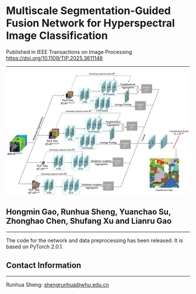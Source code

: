 # Multiscale Segmentation-Guided Fusion Network for Hyperspectral Image Classification

Published in IEEE Transactions on Image Processing
https://doi.org/10.1109/TIP.2025.3611146

----------
![image](https://github.com/shengrunhua/MS2FN/blob/main/Overview%20of%20proposed%20MS2FN.png)
## Hongmin Gao, Runhua Sheng, Yuanchao Su, Zhonghao Chen, Shufang Xu and Lianru Gao
----------
The code for the network and data preprocessing has been released. It is based on PyTorch 2.0.1.
## Contact Information
----------
Runhua Sheng: shengrunhua@whu.edu.cn
